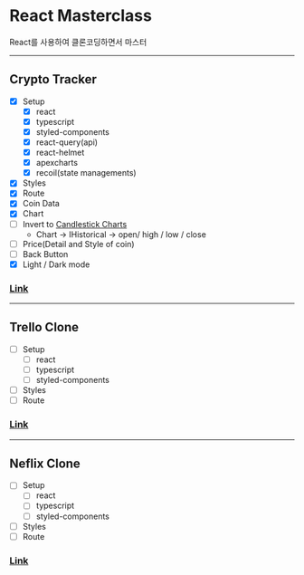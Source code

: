 # React Masterclass

React를 사용하여 클론코딩하면서 마스터

---

## Crypto Tracker

- [x] Setup
  - [x] react
  - [x] typescript
  - [x] styled-components
  - [x] react-query(api)
  - [x] react-helmet
  - [x] apexcharts
  - [x] recoil(state managements)
- [x] Styles
- [x] Route
- [x] Coin Data
- [x] Chart
- [ ] Invert to [Candlestick Charts](https://apexcharts.com/react-chart-demos/candlestick-charts/category-x-axis/)
  - Chart -> IHistorical -> open/ high / low / close
- [ ] Price(Detail and Style of coin)
- [ ] Back Button
- [x] Light / Dark mode

### [Link](https://codesandbox.io/s/crypto-tracker-muol7)

---

## Trello Clone

- [ ] Setup
  - [ ] react
  - [ ] typescript
  - [ ] styled-components
- [ ] Styles
- [ ] Route

### [Link](#)

---

## Neflix Clone

- [ ] Setup
  - [ ] react
  - [ ] typescript
  - [ ] styled-components
- [ ] Styles
- [ ] Route

### [Link](#)
